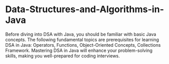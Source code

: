 # Data-Structures-and-Algorithms-in-Java
Before diving into DSA with Java, you should be familiar with basic Java concepts. The following fundamental topics are prerequisites for learning DSA in Java: Operators, Functions, Object-Oriented Concepts, Collections Framework. Mastering DSA in Java will enhance your problem-solving skills, making you well-prepared for coding interviews.
